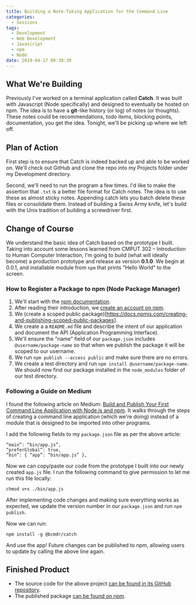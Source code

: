 ```yaml
---
title: Building a Note-Taking Application for the Command Line
categories:
  - Sessions
tags:
  - Development
  - Web Development
  - Javascript
  - npm
  - Node
date: 2019-04-17 00:30:30
---
```


## What We're Building

Previously I've worked on a terminal application called **Catch**. It was built with Javascript (Node specifically) and designed to eventually be hosted on npm. The idea is to have a **git**-like history (or log) of notes (or thoughts). These notes could be recommendations, todo items, blocking points, documentation, you get the idea. Tonight, we'll be picking up where we left off.

## Plan of Action

First step is to ensure that Catch is indeed backed up and able to be worked on. We'll check out GitHub and clone the repo into my Projects folder under my Development directory. 

Second, we'll need to run the program a few times. I'd like to make the assertion that `.txt` is a better file format for Catch notes. The idea is to use these as almost sticky notes. Appending catch lets you batch delete these files or consolidate them. Instead of building a Swiss Army knife, let's build with the Unix tradition of building a screwdriver first. 

## Change of Course 

We understand the basic idea of Catch based on the prototype I built. Taking into account some lessons learned from CMPUT 302 – Introduction to Human Computer Interaction, I'm going to build (what will ideally become) a production prototype and release as version **0.1.0**. We begin at 0.0.1, and installable module from `npm` that prints "Hello World" to the screen. 

### How to Register a Package to npm (Node Package Manager)
1. We'll start with the [npm documentation](https://docs.npmjs.com/). 
2. After reading their introduction, we [create an account on npm](https://www.npmjs.com/signup).
3. We (create a scoped public package)[https://docs.npmjs.com/creating-and-publishing-scoped-public-packages].
4. We create a a `README.md` file and describe the intent of our application and document the API (Application Programming Interface).
5. We'll ensure the "name" field of our `package.json` includes `@username/package-name` so that when we publish the package it will be scoped to our username. 
6. We run `npm publish --access public` and make sure there are no errors. 
7. We create a test directory and run `npm install @username/package-name`. We should now find our package installed in the `node_modules` folder of our test directory. 

### Following a Guide on Medium

I found the following article on Medium: [Build and Publish Your First Command Line Application with Node.js and npm](https://medium.com/@cruzw/build-and-publish-your-first-command-line-application-with-npm-6192f4044779). It walks through the steps of creating a command line application (which we're doing) instead of a module that is designed to be imported into other programs.

I add the following fields to my `package.json` file as per the above article:

```
“main”: “bin/app.js”, 
“preferGlobal”: true,
“bin”: { “app”: “bin/app.js” },
```

Now we can copy/paste our code from the prototype I built into our newly created `app.js` file. I run the following command to give permission to let me run this file locally:

```
chmod u+x ./bin/app.js 
```

After implementing code changes and making sure everything works as expected, we update the version number in our `package.json` and run `npm publish`. 

Now we can run:

```
npm install -g @bcmdr/catch
```

And use the app! Future changes can be published to npm, allowing users to update by calling the above line again. 

## Finished Product

- The source code for the above project [can be found in its GitHub repository](https://github.com/bcmdr/catch-cli). 
- The published package [can be found on npm](https://www.npmjs.com/package/@bcmdr/catch).